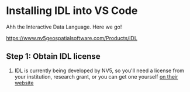 # Installing IDL into VS Code

Ahh the Interactive Data Language. Here we go!

https://www.nv5geospatialsoftware.com/Products/IDL

## Step 1: Obtain IDL license
1. IDL is currently being developed by NV5, so you'll need a license from your institution, research grant, or you can get one yourself [on their website](https://www.nv5geospatialsoftware.com/Store)
